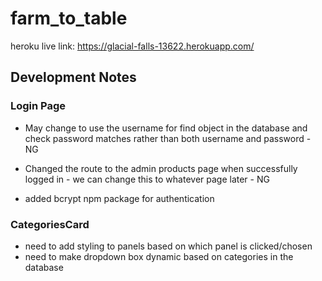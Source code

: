 # farm_to_table

heroku live link: https://glacial-falls-13622.herokuapp.com/

## Development Notes

### Login Page

- May change to use the username for find object in the database and check password matches rather than both username and password - NG
- Changed the route to the admin products page when successfully logged in - we can change this to whatever page later - NG

- added bcrypt npm package for authentication

### CategoriesCard

- need to add styling to panels based on which panel is clicked/chosen
- need to make dropdown box dynamic based on categories in the database
